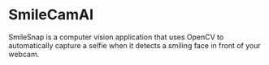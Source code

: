 # SmileCamAI
SmileSnap is a computer vision application that uses OpenCV to automatically capture a selfie when it detects a smiling face in front of your webcam.
